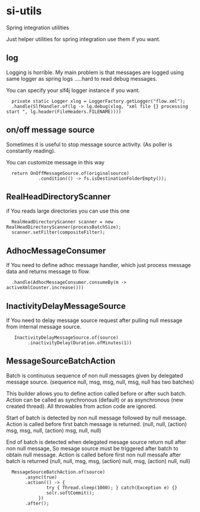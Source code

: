 # si-utils
 
 Spring integration utilities

 Just helper utilities for spring integration use them if you want.

## log
 Logging is horrible. My main problem is that messages are logged using 
 same logger as spring logs .....hard to read debug messages.

 You can specify your slf4j logger instance if you want.

~~~
  private static Logger xlog = LoggerFactory.getLogger("flow.xml");
  .handle(SlfHandler.of(lg -> lg.debug(xlog, "xml file {} processing start ", lg.header(FileHeaders.FILENAME))))
~~~

## on/off message source

 Sometimes it is useful to stop message source activity. (As poller is constantly reading).

 You can customize message in this way
~~~
  return OnOffMessageSource.of(originalsource)
            .condition(() -> fs.isDestinationFolderEmpty());
~~~

## RealHeadDirectoryScanner

 if You reads large directories you can use this one 

~~~
  RealHeadDirectoryScanner scanner = new RealHeadDirectoryScanner(processBatchSize);
  scanner.setFilter(compositeFilter);
~~~

## AdhocMessageConsumer

 If You need to define adhoc message handler, which just process message data and 
 returns message to flow.

~~~
  .handle(AdhocMessageConsumer.consumeBy(m -> activeXmlCounter.increase()))  
~~~

## InactivityDelayMessageSource

 If You need to delay message source request after pulling null message from internal 
 message source.

~~~
   InactivityDelayMessageSource.of(source)
        .inactivityDelay(Duration.ofMinutes(1))
~~~

## MessageSourceBatchAction

 Batch is continuous sequence of non null messages given by delegated message 
 source. (sequence null, msg, msg, null, msg, null has two batches)
 
 This builder allows you to define action called before or after such batch.
 Action can be called as synchronous (default) or as asynchronous (new created 
 thread). All throwables from action code are ignored. 
 
 Start of batch is detected by non null message followed by null message. 
 Action is called before first batch message is returned.
 (null, null, (action) msg, msg, null, (action) msg, null, null)
 
 End of batch is detected when delegated mesage source return null after non 
 null message, So mesage source must be triggered after batch to obtain null 
 message. Action is called before first non null messafe after batch is 
 returned
 (null, null, msg, msg, (action) null, msg, (action) null, null)


~~~
  MessageSourceBatchAction.of(source)
       .async(true)
       .action(() -> {
               try { Thread.sleep(1000); } catch(Exception e) {}
               solr.softCommit();
            })
       .after();
~~~
